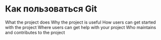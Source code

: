 # Как пользоваться Git

What the project does
Why the project is useful
How users can get started with the project
Where users can get help with your project
Who maintains and contributes to the project
